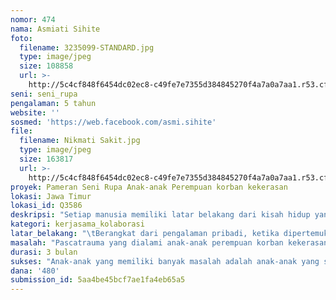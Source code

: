 ```yaml
---
nomor: 474
nama: Asmiati Sihite
foto:
  filename: 3235099-STANDARD.jpg
  type: image/jpeg
  size: 108858
  url: >-
    http://5c4cf848f6454dc02ec8-c49fe7e7355d384845270f4a7a0a7aa1.r53.cf2.rackcdn.com/434c6157-0bc7-4db9-8eaa-c2c290f9811a/3235099-STANDARD.jpg
seni: seni_rupa
pengalaman: 5 tahun
website: ''
sosmed: 'https://web.facebook.com/asmi.sihite'
file:
  filename: Nikmati Sakit.jpg
  type: image/jpeg
  size: 163817
  url: >-
    http://5c4cf848f6454dc02ec8-c49fe7e7355d384845270f4a7a0a7aa1.r53.cf2.rackcdn.com/e3a5aab6-40a8-476e-9b67-2116d1d6935d/Nikmati%20Sakit.jpg
proyek: Pameran Seni Rupa Anak-anak Perempuan korban kekerasan
lokasi: Jawa Timur
lokasi_id: Q3586
deskripsi: "Setiap manusia memiliki latar belakang dari kisah hidup yang dijalaninya, baik dan buruk  semua menjadi bekal dalam membentuk karakter dan Mental. Mencari dan menemukan masalah dalam diri adalah bagian reaksi sadar akan butuhnya penyembuhan untuk menyalurkan emosi kepada hal yang positif dan disukai. Kita semua butuh tempat untuk penyembuhan.\r\nAnak-anak adalah makhluk kecil yang sangat membutuhkan kasih sayang dan perlindungan dari orang-orang di sekitarnya. Namun, kenyataannya anak kecil dan perempuan  masih sering dijadikan sebagai tempat pelampiasan amarah. ketidaktahuan anak kecil harus bersikap seperti apa ketika disakiti, menjadikan orang dewasa semakin lebih puas di dalam melampiaskan amarahnya. Sakit fisik dan sakit hati, mereka ada di dalam sini. \r\nBerbekal pengalaman dan bakat serta pendidikan yang sedang saya tempuh di dunia seni murni, saya ingin berbagi dan belajar kepada mereka anak-anak perempuan yang membutuhkan. Kisah mereka akan menjadi pelajaran buat saya dan semua yang terlibat di dalam proyek ini tentang kerasnya hidup.\r\nLewat sebuah gambar anak bisa bercerita tentang hal yang tidak berani dan sulit diceritakan, lewat media seni mereka bisa bebas mengungkapan semuanya dari hati yang tersakiti.  \r\nAkhir dari semua karya seni yang mereka hasilkan akan dipamerkan bersama dengan karya saya sebagai anak perempuan yang pernah mengalami tindakan kekerasan. \r\n"
kategori: kerjasama_kolaborasi
latar_belakang: "\tBerangkat dari pengalaman pribadi, ketika dipertemukan dengan dunia kesenian. Menyadari Setiap karya yang dihasilkan adalah isi dari suara kesakitan yang pernah saya alami dan rasakan sewaktu masih kecil, ia ada dalam alam bawah sadar. \r\n\tBelajar untuk bisa menerima kepahitan hidup, mencoba mengangkat, mengingat kembali dan  menuangkannya ke atas kanvas dan juga bentuk patung. semakin sakit dan pahit rasa itu akan semakin baik diolah menjadi karya seni. Ini adalah therapi penyembuhan bagi saya pribadi dan berhasil.\r\n\tDi Suatu kesempatan saya ikut dalam kegiatan Bakti sosial kepada anak-anak terlantar di Dinas sosial kota Surabaya. Berbekal pengalaman pernah mengajar di sekolah, saya mencoba mengambil beberapa point penting yang bisa saya gunakan dalam mengajar dan menggabungkannya dengan materi seni murni yang saya dapatkan di kuliah.\r\n\tAnak-anak berhasil membagikan kisah hidup mereka lewat media gambar, menceritakan siapa mereka, impian dan kerinduan. Melalui pengamatan dan interaksi selama mengajar dan belajar di dalam, timbul keinginan untuk bisa mengajarkan banyak hal kepada mereka khususnya ilmu seni rupa dasar dan kreatifitas. \r\n\tTherapi seni selain Membantu menyembuhkan masalah di dalam diri juga membantu mengembangkan kreatifitas dalam melihat peluang usaha di sekitar tempat tinggal dengan menciptakan barang-barang kreatif, membuat seni itu selain bisa menyembuhkan juga membantu perekonomian kita.\r\n\t"
masalah: "Pascatrauma yang dialami anak-anak perempuan korban kekerasan banyak dilahirkan dari beberapa faktor, seperti kemiskinan, pendidikan yang rendah, peran orang tua yang menyimpang, budaya yang masih berpihak kepada laki-laki, mental yang lemah, pelaku yang sebelumnya adalah korban kekerasan juga, pemukulan, penghinaan, pelecehan dan masih banyak lagi lainnya.\r\n\r\nMedia seni adalah media tepat untuk digunakan dalam membantu kesembuhan pascatrauma anak-anak korban kekerasan, dengan menyiapkan sarana dan prasarana  yang tepat, proses kesembuhan melalui karya seni dapat berjalan dengan baik. Ini menjadi hal yang tidak sia-sia, mencoba memutus dampak trauma kepada generasi berikutnya.\r\n \r\nSeni adalah ruang bagi mereka yang memiliki masalah, seni sama dengan masalah, pascatrauma yang dirasakan adalah menjadi modal besar di dalam menciptakan karya seni, melihat kekurangan menjadi sebuah kelebihan. \r\n\r\nEfek dari program ini juga dapat memberi ruang imajinasi dan kreatifitas dalam menciptakan dengan menciptakan lapangan pekerjaan baru berwirausaha. \r\n\r\nSelain bisa membantu penyembuhan pascatrauma anak korban kekerasan dan membantu membuka lapangan pekerjaan baru dalam berwirausaha. kegiatan ini jika terus dilakukan dan menjadi sebuah kegiatan wajib yang direspon oleh pemerintah setempat, maka kita sudah membantu peran pemerintah dalam mengurangi angka kemiskinan, pendidikan yang rendah, merubah budaya terhadap pandangan negatif terhadap perempuan, pelecehan dan masih banyak lagi lainnya.\r\n"
durasi: 3 bulan
sukses: "Anak-anak yang memiliki banyak masalah adalah anak-anak yang sangat memiliki kesempatan besar untuk hidup dalam dunia kesenian. Kesempatan besar terbuka untuk untuk bersuara melalui karya.\r\n Proyek ini akan berjalan selama 3 bulan dengan target dan harapan;\r\n1.\tAnak-anak perempuan korban kekerasan berhasil mengangkat masalah pascatrauma di dalam dirinya menjadi sebuah karya seni\r\n2.\tMerubah pandangan negatif terhadap lemahnya perempuan.\r\n3.\tMemberdayakan peran perempuan sedari dini mulai dari penyembuhan pascatrauma.\r\n4.\tAnak-anak perempuan korban kekerasan bisa menemukan jenis media seni rupa apa sebagai tempat mengolah masalah hidupnya. \r\n5.\t “Pameran Seni Rupa Anak-anak Perempuan korban kekerasan” akan dipamerakan pada dua tempat yaitu Surabaya dan jakarta. Dengan mendapat respon yang baik dari pemerintah setempat, pelaku seni, pelajar dan semua kalangan masyarakat dengan harapan kita semua dapat belajar kehidupan dari anak-anak korban kekerasan ini.\r\n6.\tMemberi ruang imajinasi dan kreatifitas dalam membuka lapangan pekerjaan \r\n7.\tMemberi ruang gerak dalam kesembuhan.\r\n8.\tProyek ini akan menjadi pemicu kegiatan berkelanjutan yang direspon pemerintah sebagai agenda tetap dan menjadi awal sebuah gerakan sosial bagi mahasiswa atau komunitas seni di dalam berbagi dan menerima ilmu.\r\n"
dana: '480'
submission_id: 5aa4be45bcf7ae1fa4eb65a5
---
```

